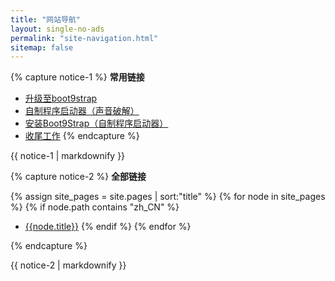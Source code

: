 ```yaml
---
title: "网站导航"
layout: single-no-ads
permalink: "site-navigation.html"
sitemap: false
---
```


{% capture notice-1 %}
**常用链接**

+ [升级至boot9strap](updating-to-boot9strap)
+ [自制程序启动器（声音破解）](homebrew-launcher-(soundhax))
+ [安装Boot9Strap（自制程序启动器）](installing-boot9strap-(homebrew-launcher))
+ [收尾工作](finalizing-setup)
{% endcapture %}
<div class="notice--info">{{ notice-1 | markdownify }}</div>

{% capture notice-2 %}
**全部链接**

{% assign site_pages = site.pages | sort:"title" %}
{% for node in site_pages %}
{% if node.path contains "zh_CN" %}
+ <a href="{{node.url}}">{{node.title}}</a>
{% endif %}
{% endfor %}

{% endcapture %}
<div class="notice--primary">{{ notice-2 | markdownify }}</div>
